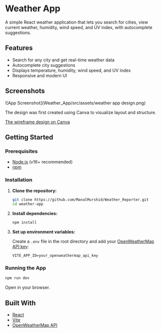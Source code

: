 # Weather App

A simple React weather application that lets you search for cities, view current weather, humidity, wind speed, and UV index, with autocomplete suggestions.

## Features

- Search for any city and get real-time weather data
- Autocomplete city suggestions
- Displays temperature, humidity, wind speed, and UV index
- Responsive and modern UI

## Screenshots

![App Screenshot](Weather_App/src/assets/weather app design.png)

The design was first created using Canva to visualize layout and structure.

[The wireframe design on Canva](https://www.canva.com/design/DAGqwejdjTk/HgOeiCwC--zqiR2IP-pkVQ/edit?utm_content=DAGqwejdjTk&utm_campaign=designshare&utm_medium=link2&utm_source=sharebutton)


## Getting Started

### Prerequisites

- [Node.js](https://nodejs.org/) (v16+ recommended)
- [npm](https://www.npmjs.com/)

### Installation

1. **Clone the repository:**
   ```sh
   git clone https://github.com/ManalMurshid/Weather_Reporter.git
   cd weather-app
   ```

2. **Install dependencies:**
   ```sh
   npm install
   ```

3. **Set up environment variables:**

   Create a `.env` file in the root directory and add your [OpenWeatherMap API key](https://openweathermap.org/api):

   ```
   VITE_APP_ID=your_openweathermap_api_key
   ```

### Running the App

```sh
npm run dev
```

Open in your browser.

## Built With

- [React](https://react.dev/)
- [Vite](https://vitejs.dev/)
- [OpenWeatherMap API](https://openweathermap.org/api)




